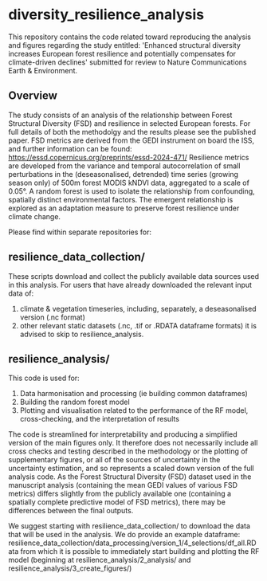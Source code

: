 # diversity_resilience_analysis

This repository contains the code related toward reproducing the analysis and figures regarding the study entitled:
'Enhanced structural diversity increases European forest resilience and potentially compensates for climate-driven declines'
submitted for review to Nature Communications Earth & Environment.

## Overview
The study consists of an analysis of the relationship between Forest Structural Diversity (FSD) and resilience in selected European forests.
For full details of both the methodolgy and the results please see the published paper.
FSD metrics are derived from the GEDI instrument on board the ISS, and further information can be found: https://essd.copernicus.org/preprints/essd-2024-471/
Resilience metrics are developed from the variance and temporal autocorrelation of small perturbations in the (deseasonalised, detrended) time series (growing season only) of 500m forest MODIS kNDVI data, aggregated to a scale of 0.05°.
A random forest is used to isolate the relationship from confounding, spatially distinct environmental factors.
The emergent relationship is explored as an adaptation measure to preserve forest resilience under climate change.

Please find within separate repositories for:

## resilience_data_collection/
These scripts download and collect the publicly available data sources used in this analysis.
For users that have already downloaded the relevant input data of:
1) climate & vegetation timeseries, including, separately, a deseasonalised version (.nc format)
2) other relevant static datasets (.nc, .tif or .RDATA dataframe formats)
it is advised to skip to resilience_analysis.

## resilience_analysis/
This code is used for:
1) Data harmonisation and processing (ie building common dataframes)
2) Building the random forest model
3) Plotting and visualisation related to the performance of the RF model, cross-checking, and the interpretation of results

The code is streamlined for interpretability and producing a simplified version of the main figures only. It therefore does not necessarily include all cross checks and testing described in the methodology or the plotting of supplementary figures, or all of the sources of uncertainty in the uncertainty estimation, and so represents a scaled down version of the full analysis code.
As the Forest Structural Diversity (FSD) dataset used in the manuscript analysis (containing the mean GEDI values of various FSD metrics) differs slightly from the publicly available one (containing a spatially complete predictive model of FSD metrics), there may be differences between the final outputs.

We suggest starting with resilience_data_collection/ to download the data that will be used in the analysis.
We do provide an example dataframe: resilience_data_collection/data_processing/version_1/4_selections/df_all.RData
from which it is possible to immediately start building and plotting the RF model (beginning at resilience_analysis/2_analysis/ and resilience_analysis/3_create_figures/)
